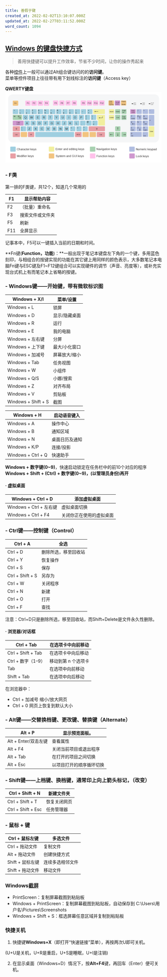 ```yaml
---
title: 善假于键
created_at: 2022-02-02T13:10:07.000Z
updated_at: 2022-02-27T03:11:52.000Z
word_count: 1094
---  
```

## [Windows 的键盘快捷方式](https://support.microsoft.com/zh-cn/windows/windows-%E7%9A%84%E9%94%AE%E7%9B%98%E5%BF%AB%E6%8D%B7%E6%96%B9%E5%BC%8F-dcc61a57-8ff0-cffe-9796-cb9706c75eec)
> 善用快捷键可以提升工作效率，节省不少时间，让你的操作秀起来

各种[控件](https://zh.wikipedia.org/wiki/%E6%8E%A7%E4%BB%B6)上一般可以通过Alt组合键访问的的**访问键**。  <br />  菜单等控件项目上往往带有用下划线标注的**访问键**（Access key）

**QWERTY键盘**  <br />  ![](./assets/1643807407305-302fc79c-1ccf-4165-8035-b4c074b39424.png)
### - F类
第一排的F类键，共12个，知道几个常用的

| F1 | 显示帮助内容 |
| --- | --- |
| F2 | （批量）重命名 |
| F3 | 搜索文件或文件夹 |
| F5 | 刷新 |
| F11 | 全屏显示 |

记事本中，F5可以一键插入当前的日期和时间。

**Fn键(**Function，功能**)：**一般出现于笔记本键盘左下角的一个键，多用蓝色刻印，与相组合的按键实现的功能在其它键上用同样的颜色表示，大多数笔记本电脑Fn键与ESC键及F1~F12键组合可以实现硬件的调节（声音、亮度等），或补充实现台式机上有而笔记本上省略的按键。

### - Windows键——开始键，带有微软标识图
| Windows + X/I | 菜单/设置 |
| --- | --- |
| Windows + L | 锁屏 |
| Windows + D | 显示/隐藏桌面 |
| Windows + R | 运行 |
| Windows + E | 我的电脑 |
| Windows + 左右键 | 分屏 |
| Windows + 上下键 | 最大/小化窗口 |
| Windows + 加减号 | 屏幕放大/缩小 |
| Windows + Tab | 任务视图 |
| Windows + W | 小组件 |
| Windows + Q/S | 小娜/搜索 |
| Windows + Z | 对齐布局 |
| Windows + V | 剪贴板 |
| Windows + Shift + S | 截图 |

| Windows + H | 启动语音键入 |
| --- | --- |
| Windows + A | 操作中心 |
| Windows + B | 通知区域 |
| Windows + N | 桌面日历及通知 |
| Windows + K/P | 连接/投影 |
| Windows + Ctrl + Q | 快速助手 |

**Windows + 数字键(0~9)**，快速启动锁定在任务栏中的前10个对应的程序  <br />  **Windows + Shift + (Ctrl) + 数字键(0~9)，(以管理员身份)再开**

#### · 虚拟桌面
| Windows + Ctrl + D | 添加虚拟桌面 |
| --- | --- |
| Windows + Ctrl + 左右键 | 虚拟桌面切换 |
| Windows + Ctrl + F4 | 关闭你正在使用的虚拟桌面 |


### - Ctrl键——控制键（Control）
| Ctrl + A | 全选 |
| --- | --- |
| Ctrl + D | 删除所选，移至回收站 |
| Ctrl + Y | 恢复操作 |
| Ctrl + S | 保存 |
| Ctrl + Shift + S | 另存为 |
| Ctrl + W | 关闭程序 |
| Ctrl + N | 新建 |
| Ctrl + O | 打开 |
| Ctrl + F | 查找 |

注意：Ctrl+D只是删除所选，移至回收站，而Shift+Delete是文件永久性删除。

#### · 浏览器/对话框
| Ctrl + Tab | 在选项卡中向前移动 |
| --- | --- |
| Ctrl + Shift + Tab | 在选项卡中向后移动 |
| Ctrl + 数字（1–9） | 移动到第 n 个选项卡 |
| Tab | 在选项中向前移动 |
| Shift + Tab | 在选项中向后移动 |

在浏览器中：

- Ctrl + 加减号	缩小/放大网页
- Ctrl + 0	网页上恢复到默认大小

### - Alt键——交替换档键、更改键、替换键（Alternate）
| Alt + P | 显示预览面板。 |
| --- | --- |
| Alt + Enter/双击左键 | 查看属性 |
| Alt + F4 | 关闭当前项目或退出程序 |
| Alt + Tab | 在打开的项目之间切换 |
| Alt + Esc | 以项目打开的顺序循环切换 |

### - Shift键——上档键、换档键，通常印上向上箭头标记，（改变）
| Ctrl + Shift + N | 新建文件夹 |
| --- | --- |
| Ctrl + Shift + T | 恢复关闭网页 |
| Ctrl + Shift + Esc | 任务管理器 |

### - 鼠标 + 键
| Ctrl + 鼠标左键 | 多选文件 |
| --- | --- |
| Ctrl + 拖动文件 | 复制文件 |
| Alt + 拖动文件 | 创建快捷方式 |
| Shift + 鼠标左键 | 连续多选相邻文件 |
| Shift + 拖动文件 | 移动文件 |


### Windows[截屏](https://support.microsoft.com/zh-cn/help/13776/windows-use-snipping-tool-to-capture-screenshots)

- PrintScreen：复制屏幕截图到粘贴板
- Windows + PrintScreen：复制屏幕截图到粘贴板，自动保存到 C:\Users\用户名\Pictures\Screenshots
- Windows + Shift + S：框选屏幕任意区域并复制到粘贴板

### 快捷关机

1. 快捷键**Windows+X**（即打开“快速链接”菜单），再按两次U即可关机。

(U+U是关机，U+R是重启，U+S是睡眠，U+I是注销)

2. 在显示桌面（Windows+D）情况下，按**Alt+F4**键，再回车（Enter）便可关机。
